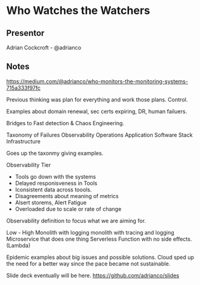 # Who Watches the Watchers

## Presentor
Adrian Cockcroft - @adrianco

## Notes
https://medium.com/@adrianco/who-monitors-the-monitoring-systems-715a333f97fc

Previous thinking was plan for everything and work those plans.  Control.

Examples about domain renewal, sec certs expiring, DR, human failuers.

Bridges to Fast detection & Chaos Engineering.  

Taxonomy of Failures
Observability
Operations
Application
Software Stack 
Infrastructure


Goes up the taxonmy giving examples.  

Observability Tier
* Tools go down with the systems
* Delayed responisveness in Tools
* Iconsistent data across toools.
* Disagreements about meaning of metrics
* Alsert storems, Alert Fatigue
* Overloaded due to scale or rate of change

Observability definition to focus what we are aiming for.

Low - High
Monolith with logging
monolith with tracing and logging
Microservice that does one thing 
Serverless Function with no side effects.  (Lambda)

Epidemic examples about big issues and possible solutions.
Cloud sped up the need for a better way since the pace became not sustainable.  

Slide deck eventually will be here.
https://github.com/adrianco/slides
